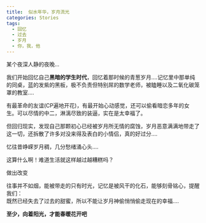```yaml
---
title:  似水年华，岁月流光
categories: Stories
tags:
  - 回忆
  - 过去
  - 岁月
  - 你，我，他
---
```


某个夜深人静的夜晚...

我们开始回忆自己**黑暗的学生时代**，回忆着那时候的青葱岁月....记忆里中那单纯的同桌，蓝的发紫的黑板，极不负责但特别屌的数学老师，被瞌睡以及二氧化碳笼罩的教室....

有最革命的友谊(CP遍地开花)，有最开始心动感觉，还可以偷看暗恋多年的女生。可以尽情的中二，淋漓尽致的装逼，实在是太幸福了。

但回归现实，发现自己那颗初心已经被岁月所无情的腐蚀，岁月恶意满满地带走了这一切，还拆散了许多对没来得及表白的小情侣，真的好过分....

忆往昔峥嵘岁月稠，几分愁绪涌心头....

这算什么啊！难道生活就这样越过越糟糕吗？

做出改变

往事并不如烟，能被带走的只有时光，记忆是被风干的化石，能够刻骨铭心，提醒我们：  
既然已经失去了过去的甜蜜，所以不能让岁月神偷悄悄偷走现在的幸福....

**至少，向着阳光，才能春暖花开吧**


